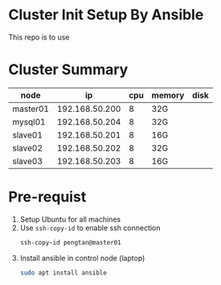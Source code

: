 # Cluster Init Setup By Ansible

This repo is to use 

# Cluster Summary
| node     | ip             | cpu | memory | disk |
|----------|----------------|-----|--------|------|
| master01 | 192.168.50.200 | 8   | 32G    |      |
| mysql01  | 192.168.50.204 | 8   | 32G    |      |
| slave01  | 192.168.50.201 | 8   | 16G    |      |
| slave02  | 192.168.50.202 | 8   | 32G    |      |
| slave03  | 192.168.50.203 | 8   | 16G    |      |


# Pre-requist 
1. Setup Ubuntu for all machines
2. Use `ssh-copy-id` to enable ssh connection
   ```bash
   ssh-copy-id pengtan@master01
   ```
3. Install ansible in control node (laptop)
   ```bash
   sudo apt install ansible
   ```


